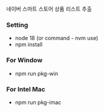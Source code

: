 네이버 스마트 스토어 상품 리스트 추출

### Setting
- node 18 (or command - nvm use)
- npm install

### For Window
- npm run pkg-win

### For Intel Mac
- npm run pkg-imac
